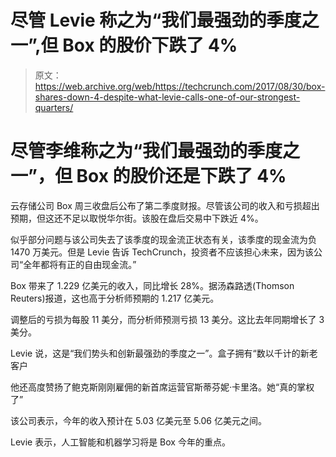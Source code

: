 # 尽管 Levie 称之为“我们最强劲的季度之一”,但 Box 的股价下跌了 4%

> 原文：<https://web.archive.org/web/https://techcrunch.com/2017/08/30/box-shares-down-4-despite-what-levie-calls-one-of-our-strongest-quarters/>

# 尽管李维称之为“我们最强劲的季度之一”，但 Box 的股价还是下跌了 4%

云存储公司 Box 周三收盘后公布了第二季度财报。尽管该公司的收入和亏损超出预期，但这还不足以取悦华尔街。该股在盘后交易中下跌近 4%。

似乎部分问题与该公司失去了该季度的现金流正状态有关，该季度的现金流为负 1470 万美元。但是 Levie 告诉 TechCrunch，投资者不应该担心未来，因为该公司“全年都将有正的自由现金流。”

Box 带来了 1.229 亿美元的收入，同比增长 28%。据汤森路透(Thomson Reuters)报道，这也高于分析师预期的 1.217 亿美元。

调整后的亏损为每股 11 美分，而分析师预测亏损 13 美分。这比去年同期增长了 3 美分。

Levie 说，这是“我们势头和创新最强劲的季度之一”。盒子拥有“数以千计的新老客户

他还高度赞扬了鲍克斯刚刚雇佣的新首席运营官斯蒂芬妮·卡里洛。她“真的掌权了”

该公司表示，今年的收入预计在 5.03 亿美元至 5.06 亿美元之间。

Levie 表示，人工智能和机器学习将是 Box 今年的重点。